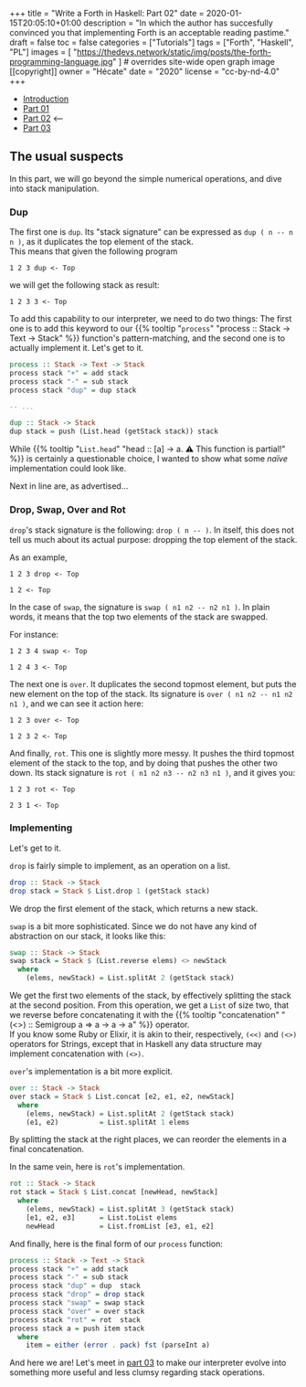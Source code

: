 +++
title = "Write a Forth in Haskell: Part 02"
date = 2020-01-15T20:05:10+01:00
description = "In which the author has succesfully convinced you that implementing Forth is an acceptable reading pastime."
draft = false
toc = false
categories = ["Tutorials"]
tags = ["Forth", "Haskell", "PL"]
images = [
  "https://thedevs.network/static/img/posts/the-forth-programming-language.jpg"
] # overrides site-wide open graph image
[[copyright]]
  owner = "Hécate"
  date = "2020"
  license = "cc-by-nd-4.0"
+++

* [Introduction](/post/write-a-forth-in-haskell-intro/)
* [Part 01](/post/write-a-forth-in-haskell-part-01/)
* [Part 02](/post/write-a-forth-in-haskell-part-02/) <--
* [Part 03](/post/write-a-forth-in-haskell-part-03/)

## The usual suspects

In this part, we will go beyond the simple numerical operations, and dive into stack manipulation.

### Dup

The first one is `dup`. Its "stack signature" can be expressed as `dup ( n -- n n )`, as it duplicates the top element of the stack.  
This means that given the following program 

```
1 2 3 dup <- Top
```

we will get the following stack as result:

```
1 2 3 3 <- Top
```

To add this capability to our interpreter, we need to do two things: The first one is to add this keyword to our {{% tooltip "`process`" "process :: Stack -> Text -> Stack" %}} function's pattern-matching, and
the second one is to actually implement it. Let's get to it.


```Haskell
process :: Stack -> Text -> Stack
process stack "+" = add stack
process stack "-" = sub stack
process stack "dup" = dup stack

-- ...

dup :: Stack -> Stack
dup stack = push (List.head (getStack stack)) stack
```

While {{% tooltip "`List.head`" "head :: [a] -> a. ⚠️ This function is partial!" %}} is certainly a questionable choice, I wanted to show what some
*naïve* implementation could look like.

Next in line are, as advertised…

### Drop, Swap, Over and Rot

`drop`'s stack signature is the following: `drop ( n -- )`. In itself, this does not tell us much
about its actual purpose: dropping the top element of the stack.

As an example, 

```Forth
1 2 3 drop <- Top
```

```Forth
1 2 <- Top

```

In the case of `swap`, the signature is `swap ( n1 n2 -- n2 n1 )`. In plain words, it means that
the top two elements of the stack are swapped.

For instance:

```Forth
1 2 3 4 swap <- Top
```

```Forth
1 2 4 3 <- Top
```

The next one is `over`. It duplicates the second topmost element, but puts the new element on the top of the stack. Its signature is `over ( n1 n2 -- n1 n2
n1 )`, and we can see it action here:

```Forth
1 2 3 over <- Top
```

```Forth
1 2 3 2 <- Top
```

And finally, `rot`. This one is slightly more messy. It pushes the third topmost element of the stack to the top, and by doing that pushes the other two
down.
Its stack signature is `rot ( n1 n2 n3 -- n2 n3 n1 )`, and it gives you:

```Forth
1 2 3 rot <- Top
```

```Forth
2 3 1 <- Top
```

### Implementing

Let's get to it.

`drop` is fairly simple to implement, as an operation on a list.

```Haskell
drop :: Stack -> Stack
drop stack = Stack $ List.drop 1 (getStack stack)
```

We drop the first element of the stack, which returns a new stack.

`swap` is a bit more sophisticated. Since we do not have any kind of abstraction
on our stack, it looks like this:

```Haskell
swap :: Stack -> Stack
swap stack = Stack $ (List.reverse elems) <> newStack
  where
    (elems, newStack) = List.splitAt 2 (getStack stack)
```

We get the first two elements of the stack, by effectively splitting the stack at the second position.
From this operation, we get a `List` of size two, that we reverse before concatenating 
it with the {{% tooltip "concatenation" "(<>) :: Semigroup a => a -> a -> a" %}} operator.   
If you know some Ruby or Elixir, it
is akin to their, respectively, `(<<)` and `(<>)` operators for Strings, except that in Haskell any data structure may implement concatenation with `(<>)`.


`over`'s implementation is a bit more explicit.

```Haskell
over :: Stack -> Stack
over stack = Stack $ List.concat [e2, e1, e2, newStack]
  where
    (elems, newStack) = List.splitAt 2 (getStack stack)
    (e1, e2)          = List.splitAt 1 elems
```

By splitting the stack at the right places, we can reorder the elements in a final concatenation.

In the same vein, here is `rot`'s implementation.

```Haskell
rot :: Stack -> Stack
rot stack = Stack $ List.concat [newHead, newStack]
  where
    (elems, newStack) = List.splitAt 3 (getStack stack)
    [e1, e2, e3]      = List.toList elems
    newHead           = List.fromList [e3, e1, e2]
```

And finally, here is the final form of our `process` function:


```Haskell
process :: Stack -> Text -> Stack
process stack "+" = add stack
process stack "-" = sub stack
process stack "dup" = dup  stack
process stack "drop" = drop stack
process stack "swap" = swap stack
process stack "over" = over stack
process stack "rot" = rot  stack
process stack a = push item stack
  where
    item = either (error . pack) fst (parseInt a)
```

And here we are! Let's meet in [part 03](/post/write-a-forth-in-haskell-part-03) to
make our interpreter evolve into something more useful and less clumsy regarding
stack operations.

